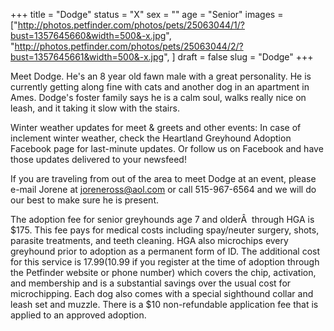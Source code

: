 +++
title = "Dodge"
status = "X"
sex = ""
age = "Senior"
images = ["http://photos.petfinder.com/photos/pets/25063044/1/?bust=1357645660&width=500&-x.jpg",
"http://photos.petfinder.com/photos/pets/25063044/2/?bust=1357645661&width=500&-x.jpg",
]
draft = false
slug = "Dodge"
+++

Meet Dodge. He's an 8 year old fawn male with a great personality. He is currently getting along fine with cats and another dog in an apartment in Ames. Dodge's foster family says he is a calm soul, walks really nice on leash, and it taking it slow with the stairs.


Winter weather updates for meet & greets and other events: In case of inclement winter weather, check the Heartland Greyhound Adoption Facebook page for last-minute updates. Or follow us on Facebook and have those updates delivered to your newsfeed!


If you are traveling from out of the area to meet Dodge at an event, please e-mail Jorene at joreneross@aol.com or call 515-967-6564 and we will do our best to make sure he is present.

The adoption fee for senior greyhounds age 7 and olderÂ  through HGA is $175. This fee pays for medical costs including spay/neuter surgery, shots, parasite treatments, and teeth cleaning. HGA also microchips every greyhound prior to adoption as a permanent form of ID. The additional cost for this service is $17.99 ($10.99 if you register at the time of adoption through the Petfinder website or phone number) which covers the chip, activation, and membership and is a substantial savings over the usual cost for microchipping. Each dog also comes with a special sighthound collar and leash set and muzzle. There is a $10 non-refundable application fee that is applied to an approved adoption.

